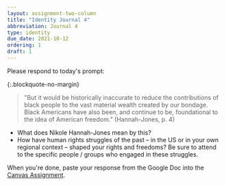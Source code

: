 ```yaml
---
layout: assignment-two-column
title: "Identity Journal 4"
abbreviation: Journal 4
type: identity
due_date: 2021-10-12
ordering: 1
draft: 1
---
```


Please respond to today's prompt:


{:.blockquote-no-margin}
> "But it would be historically inaccurate to reduce the contributions of black people to the vast material wealth created by our bondage. Black Americans have also been, and continue to be, foundational to the idea of American freedom.” (Hannah-Jones, p. 4)

* What does Nikole Hannah-Jones mean by this? 
* How have human rights struggles of the past – in the US or in your own regional context – shaped your rights and freedoms?  Be sure to attend to the specific people / groups who engaged in these struggles.

When you're done, paste your response from the Google Doc into the <a href="https://canvas.northwestern.edu/courses/130544/assignments/849280/">Canvas Assignment</a>.

